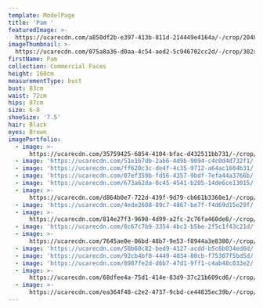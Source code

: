 ```yaml
---
template: ModelPage
title: 'Pam '
featuredImage: >-
  https://ucarecdn.com/a850df2b-e397-413b-811d-214449e4164a/-/crop/2048x927/0,251/-/preview/
imageThumbnail: >-
  https://ucarecdn.com/075a8a36-d0aa-4c54-aed2-5c946702cc2d/-/crop/302x426/485,722/-/preview/
firstName: Pam
collection: Commercial Faces
height: 160cm
measurementType: bust
bust: 83cm
waist: 72cm
hips: 87cm
size: 6-8
shoeSize: '7.5'
hair: Black
eyes: Brown
imagePortfolio:
  - image: >-
      https://ucarecdn.com/35759425-6854-4104-bfac-d432511bb731/-/crop/956x1313/138,666/-/preview/
  - image: 'https://ucarecdn.com/51e1b7db-2ab6-4d9b-9094-c4c0d4d732f1/'
  - image: 'https://ucarecdn.com/ff620c3c-de4f-4c35-9712-a64ac1604b31/'
  - image: 'https://ucarecdn.com/07ef359b-fd56-4357-9bdf-7efa44a3766b/'
  - image: 'https://ucarecdn.com/673a62da-0c45-4541-b205-14de6ce13015/'
  - image: >-
      https://ucarecdn.com/d864b0e7-722d-439f-9d79-cb661b3360e1/-/crop/635x702/0,249/-/preview/
  - image: 'https://ucarecdn.com/4ede2608-89c7-4867-be7f-f4d69d15e29f/'
  - image: >-
      https://ucarecdn.com/814e27f3-9698-4d99-a2fc-2c76fa460de8/-/crop/1366x1788/0,260/-/preview/
  - image: 'https://ucarecdn.com/8c67c7b9-3354-4bc3-b5be-2f5c1f43c21d/'
  - image: >-
      https://ucarecdn.com/7645ae0e-86bd-48b7-9e53-f8944a3e8380/-/crop/1366x1738/0,310/-/preview/
  - image: 'https://ucarecdn.com/58b60c82-bed9-4127-acdd-b5c6b034ed6d/'
  - image: 'https://ucarecdn.com/92cb4bf0-4449-4034-80cb-f75307f5bd5d/'
  - image: 'https://ucarecdn.com/8987fe2d-d6b7-47d1-9ff1-c4ab48c033e2/'
  - image: >-
      https://ucarecdn.com/68dfee4a-75d1-414e-83d9-37c21b609cd6/-/crop/462x659/0,34/-/preview/
  - image: >-
      https://ucarecdn.com/ea364f48-c2e2-4737-9cbd-ce44835ec39b/-/crop/1089x1529/84,519/-/preview/
---
```


